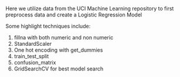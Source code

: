 Here we utilize data from the UCI Machine Learning repository to first preprocess data and create a Logistic Regression Model

Some highlight techniques include:
1. fillna with both numeric and non numeric
2. StandardScaler
3. One hot encoding with get_dummies
4. train_test_split
5. confusion_matrix
6. GridSearchCV for best model search
